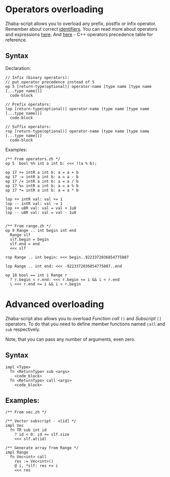 # Operators overloading

Zhaba-script allows you to overload any prefix, postfix or infix operator. Remember about correct [identifiers](https://wgmlgz.github.io/zhaba/?page=docs&chapter=2). You can read more about operators and expressions [here](https://wgmlgz.github.io/zhaba/?page=docs&chapter=3). And [here](https://en.cppreference.com/w/cpp/language/operator_precedence) - C++ operators precedence table for reference.

## Syntax

Declaration:

```zh
// Infix (binary operators):
// put operator precedence instead of 5
op 5 [return-type(optional)] operator-name [type name [type name [...type name]]]
  code-block

// Prefix operators:
lop [return-type(optional)] operator-name [type name [type name [...type name]]]
  code-block

// Suffix operators:
rop [return-type(optional)] operator-name [type name [type name [...type name]]]
  code-block
```

Examples:

```zh
/** From operators.zh */
op 5  bool %% int a int b: <<< !(a % b);

op 17 += intR a int b: a = a + b
op 17 -= intR a int b: a = a - b
op 17 /= intR a int b: a = a / b
op 17 %= intR a int b: a = a % b
op 17 *= intR a int b: a = a * b

lop ++ intR val: val += 1
lop -- intR val: val -= 1
lop ++ u8R val: val = val + 1u8
lop -- u8R val: val = val - 1u8


/** From range.zh */
op 9 Range .. int begin int end
  Range slf
  slf.begin = begin
  slf.end = end
  <<< slf

rop Range .. int begin: <<< begin..9223372036854775807

lop Range .. int end: <<< -9223372036854775807..end

op 10 bool == int i Range r
  ? r.begin < r.end: <<< r.begin <= i && i < r.end
  \ <<< r.end <= i && i < r.begin
```

# Advanced overloading

Zhaba-script also allows you to overload _Function call_ `()` and _Subscript_ `[]` operators. To do that you need to define member functions named `call` and `sub` respectively.

Note, that you can pass any number of arguments, even zero.

## Syntax

```zh
impl <Type>
  fn <ReturnType> sub <args>
    <code_block>
  fn <ReturnType> call <args>
    <code_block>
```

## Examples:

```zh
/** From vec.zh */

/** Vector subscript - v[id] */
impl Vec
  fn TR sub int id
    ? id < 0: id += slf.size
    <<< slf.at(id)

/** Generate array from Range */
impl Range
  fn Vec<int> call
    res := Vec<int>()
    @ i, *slf: res += i
    <<< res
```
